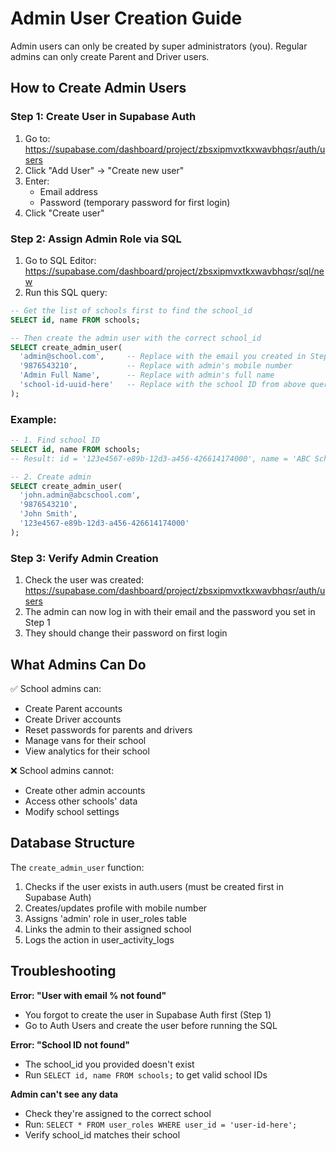 # Admin User Creation Guide

Admin users can only be created by super administrators (you). Regular admins can only create Parent and Driver users.

## How to Create Admin Users

### Step 1: Create User in Supabase Auth
1. Go to: https://supabase.com/dashboard/project/zbsxipmvxtkxwavbhqsr/auth/users
2. Click "Add User" → "Create new user"
3. Enter:
   - Email address
   - Password (temporary password for first login)
4. Click "Create user"

### Step 2: Assign Admin Role via SQL

1. Go to SQL Editor: https://supabase.com/dashboard/project/zbsxipmvxtkxwavbhqsr/sql/new
2. Run this SQL query:

```sql
-- Get the list of schools first to find the school_id
SELECT id, name FROM schools;

-- Then create the admin user with the correct school_id
SELECT create_admin_user(
  'admin@school.com',     -- Replace with the email you created in Step 1
  '9876543210',           -- Replace with admin's mobile number
  'Admin Full Name',      -- Replace with admin's full name
  'school-id-uuid-here'   -- Replace with the school ID from above query
);
```

### Example:

```sql
-- 1. Find school ID
SELECT id, name FROM schools;
-- Result: id = '123e4567-e89b-12d3-a456-426614174000', name = 'ABC School'

-- 2. Create admin
SELECT create_admin_user(
  'john.admin@abcschool.com',
  '9876543210',
  'John Smith',
  '123e4567-e89b-12d3-a456-426614174000'
);
```

### Step 3: Verify Admin Creation

1. Check the user was created: https://supabase.com/dashboard/project/zbsxipmvxtkxwavbhqsr/auth/users
2. The admin can now log in with their email and the password you set in Step 1
3. They should change their password on first login

## What Admins Can Do

✅ School admins can:
- Create Parent accounts
- Create Driver accounts
- Reset passwords for parents and drivers
- Manage vans for their school
- View analytics for their school

❌ School admins cannot:
- Create other admin accounts
- Access other schools' data
- Modify school settings

## Database Structure

The `create_admin_user` function:
1. Checks if the user exists in auth.users (must be created first in Supabase Auth)
2. Creates/updates profile with mobile number
3. Assigns 'admin' role in user_roles table
4. Links the admin to their assigned school
5. Logs the action in user_activity_logs

## Troubleshooting

**Error: "User with email % not found"**
- You forgot to create the user in Supabase Auth first (Step 1)
- Go to Auth Users and create the user before running the SQL

**Error: "School ID not found"**
- The school_id you provided doesn't exist
- Run `SELECT id, name FROM schools;` to get valid school IDs

**Admin can't see any data**
- Check they're assigned to the correct school
- Run: `SELECT * FROM user_roles WHERE user_id = 'user-id-here';`
- Verify school_id matches their school
